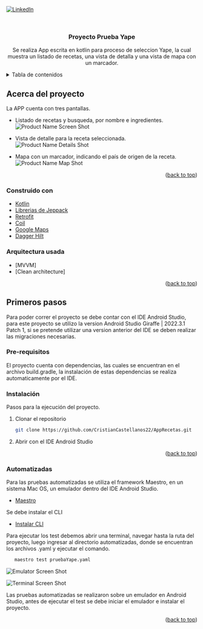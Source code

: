 <div id="top"></div>

[![LinkedIn][linkedin-shield]][linkedin-url]


<!-- PROJECT LOGO -->
<br />
<div align="center">

<h3 align="center">Proyecto Prueba Yape</h3>

  <p align="center">
    Se realiza App escrita en kotlin para proceso de seleccion Yape, la cual muestra un listado de recetas, una vista de detalla y una vista de mapa con un marcador.
    <br />
  </p>
</div>



<!-- TABLE OF CONTENTS -->
<details>
  <summary>Tabla de contenidos</summary>
  <ol>
    <li>
      <a href="#Acerca del proyecto">Acerca del proyecto</a>
      <ul>
        <li><a href="#Construido con">Construido con</a></li>
      </ul>
    </li>
    <li>
      <a href="#Primeros pasos">Primeros pasos</a>
      <ul>
        <li><a href="#Pre-requisitos">Pre-requisitos</a></li>
        <li><a href="#Instalación">Instalación</a></li>
      </ul>
    </li>
    <li>
      <a href="#automatizadas">Pruebas Automatizadas</a>
    </li>
  </ol>
</details>

<!-- ABOUT THE PROJECT -->
## Acerca del proyecto

La APP cuenta con tres pantallas.
* Listado de recetas y busqueda, por nombre e ingredientes.
![Product Name Screen Shot][screenshot-main]

* Vista de detalle para la receta seleccionada.
![Product Name Details Shot][screenshot-details]

* Mapa con un marcador, indicando el país de origen de la receta.
![Product Name Map Shot][screenshot-map]

<p align="right">(<a href="#top">back to top</a>)</p>

### Construido con

* [Kotlin](https://kotlinlang.org/)
* [Librerias de Jeppack](https://developer.android.com/jetpack/androidx/explorer?hl=es-419)
* [Retrofit](https://square.github.io/retrofit/)
* [Coil](https://coil-kt.github.io/coil/compose/)
* [Google Maps](https://developers.google.com/maps/documentation/android-sdk/maps-compose?hl=es-419)
* [Dagger Hilt](https://developer.android.com/training/dependency-injection/hilt-jetpack?hl=es-419)


### Arquitectura usada
* [MVVM]
* [Clean architecture]

<p align="right">(<a href="#top">back to top</a>)</p>

<!-- GETTING STARTED -->
## Primeros pasos

Para poder correr el proyecto se debe contar con el IDE Android Studio, para este proyecto se utilizo la version Android Studio Giraffe | 2022.3.1 Patch 1, si se pretende utilizar una version anterior del IDE se deben realizar las migraciones necesarias.

### Pre-requisitos

El proyecto cuenta con dependencias, las cuales se encuentran en el archivo build.gradle, la instalación de estas dependencias se realiza automaticamente por el IDE.

### Instalación

Pasos para la ejecución del proyecto.

1. Clonar el repositorio
   ```sh
   git clone https://github.com/CristianCastellanos22/AppRecetas.git
   ```
2. Abrir con el IDE Android Studio

<p align="right">(<a href="#top">back to top</a>)</p>

### Automatizadas

Para las pruebas automatizadas se utiliza el framework Maestro, en un sistema Mac OS, un emulador dentro del IDE Android Studio.

* [Maestro](https://maestro.mobile.dev/)

Se debe instalar el CLI

* [Instalar CLI](https://maestro.mobile.dev/getting-started/installing-maestro)

Para ejecutar los test debemos abrir una terminal, navegar hasta la ruta del proyecto, luego ingresar al directorio automatizadas, donde se encuentran los archivos .yaml y ejecutar el comando.

```sh
   maestro test pruebaYape.yaml
   ```

![Emulator Screen Shot][screenshot-test]

![Terminal Screen Shot][emulator-screenshot]

Las pruebas automatizadas se realizaron sobre un emulador en Android Studio, antes de ejecutar el test se debe iniciar el emulador e instalar el proyecto.

<p align="right">(<a href="#top">back to top</a>)</p>

<!-- MARKDOWN LINKS & IMAGES -->
<!-- https://www.markdownguide.org/basic-syntax/#reference-style-links -->
[linkedin-shield]: https://img.shields.io/badge/-LinkedIn-black.svg?style=for-the-badge&logo=linkedin&colorB=555
[linkedin-url]: https://www.linkedin.com/in/cristianjcb/
[screenshot-main]: images/Main.png
[screenshot-details]: images/Details.png
[screenshot-map]: images/Map.png
[emulator-screenshot]: images/Automatizadas.gif
[screenshot-test]: images/Test.png
